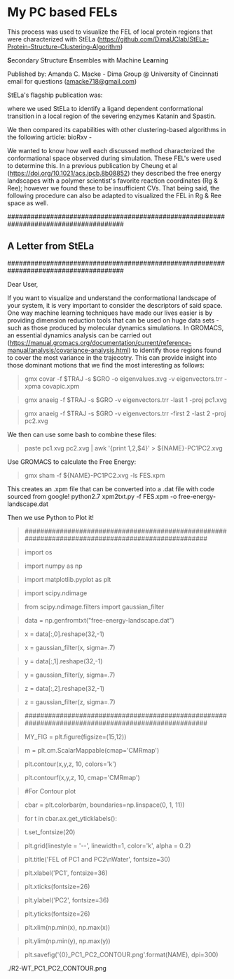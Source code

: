 # My PC based FELs
This process was used to visualize the FEL of local protein regions that were characterized with StELa (https://github.com/DimaUClab/StELa-Protein-Structure-Clustering-Algorithm)

**S**econdary S**t**ructure **E**nsembles with Machine **L**e**a**rning

Published by: Amanda C. Macke - Dima Group @ University of Cincinnati
email for questions (amacke718@gmail.com)

StELa's flagship publication was:

where we used StELa to identify a ligand dependent conformational transition in a local region of the severing enzymes Katanin and Spastin.

We then compared its capabilities with other clustering-based algorithms in the following article:
bioRxv - 

We wanted to know how well each discussed method characterized the conformational space observed during simulation. These FEL's were used to determine this. In a previous publication by Cheung et al (https://doi.org/10.1021/acs.jpcb.8b08852) they described the free energy landscapes with a polymer scientist's favorite reaction coordinates (Rg & Ree); however we found these to be insufficient CVs. That being said, the following procedure can also be adapted to visualized the FEL in Rg & Ree space as well.

###################################################################################### 
## A Letter from StELa 
######################################################################################

Dear User, 

If you want to visualize and understand the conformational landscape of your system, it is very important to consider the descriptors of said space. One way machine learning techniques have made our lives easier is by providing dimension reduction tools that can be used on huge data sets - such as those produced by molecular dynamics simulations. In GROMACS, an essential dynamics analysis can be carried out (https://manual.gromacs.org/documentation/current/reference-manual/analysis/covariance-analysis.html) to identify those regions found to cover the most variance in the trajecotry. This can provide insight into those dominant motions that we find the most interesting as follows:

> gmx covar -f $TRAJ -s $GRO -o eigenvalues.xvg -v eigenvectors.trr -xpma covapic.xpm

> gmx anaeig -f $TRAJ -s $GRO -v eigenvectors.trr -last 1 -proj pc1.xvg

> gmx anaeig -f $TRAJ -s $GRO -v eigenvectors.trr -first 2 -last 2 -proj pc2.xvg

We then can use some bash to combine these files:
> paste pc1.xvg pc2.xvg  | awk '{print $1,$2,$4}' > ${NAME}-PC1PC2.xvg

Use GROMACS to calculate the Free Energy:
> gmx sham -f ${NAME}-PC1PC2.xvg -ls FES.xpm

This creates an .xpm file that can be converted into a .dat file with code sourced from google!
python2.7 xpm2txt.py -f FES.xpm -o free-energy-landscape.dat

Then we use Python to Plot it!
> ###################################################################################################

> import os

> import numpy as np

> import matplotlib.pyplot as plt

> import scipy.ndimage

> from scipy.ndimage.filters import gaussian_filter

> data = np.genfromtxt("free-energy-landscape.dat")

> x = data[:,0].reshape(32,-1)

> x = gaussian_filter(x, sigma=.7)

> y = data[:,1].reshape(32,-1)

> y = gaussian_filter(y, sigma=.7)

> z = data[:,2].reshape(32,-1)

> z = gaussian_filter(z, sigma=.7)

> ###################################################################################################

> MY_FIG = plt.figure(figsize=(15,12))

> m = plt.cm.ScalarMappable(cmap='CMRmap')

> plt.contour(x,y,z, 10, colors='k')

> plt.contourf(x,y,z, 10, cmap='CMRmap')

> #For Contour plot

> cbar = plt.colorbar(m, boundaries=np.linspace(0, 1, 11))

> for t in cbar.ax.get_yticklabels():

>    t.set_fontsize(20)

> plt.grid(linestyle = '--', linewidth=1, color='k', alpha = 0.2)

> plt.title('FEL of PC1 and PC2\nWater', fontsize=30)

> plt.xlabel('PC1', fontsize=36)

> plt.xticks(fontsize=26)

> plt.ylabel('PC2', fontsize=36)

> plt.yticks(fontsize=26)

> plt.xlim(np.min(x), np.max(x))

> plt.ylim(np.min(y), np.max(y))

> plt.savefig('{0}_PC1_PC2_CONTOUR.png'.format(NAME), dpi=300)

./R2-WT_PC1_PC2_CONTOUR.png
